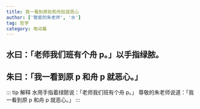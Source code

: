 ```yaml
---
title: 我一看到原批和舟批就恶心
author: ['敬爱的朱老师', '水']
tag: 哲学
category: 电动篇
---
```


## 水曰：「老师我们班有个舟 p。」以手指绿脓。
## 朱曰：「我一看到原 p 和舟 p 就恶心。」

::: tip 解释
水用手指着绿脓说：「老师我们班有个舟 p。」
尊敬的朱老师说道：「我一看到原 p 和舟 p 就恶心。」
:::
